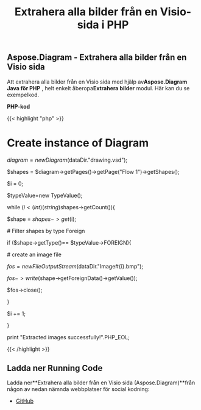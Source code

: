 ﻿---
title: Extrahera alla bilder från en Visio-sida i PHP
type: docs
weight: 30
url: /sv/java/extract-all-images-from-a-visio-page-in-php/
---
## **Aspose.Diagram - Extrahera alla bilder från en Visio sida**
 Att extrahera alla bilder från en Visio sida med hjälp av**Aspose.Diagram Java för PHP** , helt enkelt åberopa**Extrahera bilder** modul. Här kan du se exempelkod.

**PHP-kod**

{{< highlight "php" >}}

 # Create instance of Diagram

$diagram = new Diagram($dataDir."drawing.vsd");

$shapes = $diagram->getPages()->getPage("Flow 1")->getShapes();

$i = 0;

$typeValue=new TypeValue();

while ($i <(int)(string)$shapes->getCount()){

$shape = $shapes->get($i);

\# Filter shapes by type Foreign

if ($shape->getType()== $typeValue->FOREIGN){

\# create an image file

$fos = new FileOutputStream($dataDir."Image#{i}.bmp");

$fos->write($shape->getForeignData()->getValue());

$fos->close();

}

$i += 1;

}

print "Extracted images successfully!".PHP_EOL;

{{< /highlight >}}
## **Ladda ner Running Code**
 Ladda ner**Extrahera alla bilder från en Visio sida (Aspose.Diagram)**från någon av nedan nämnda webbplatser för social kodning:

- [GitHub](https://github.com/asposediagram/Aspose.Diagram-for-Java/blob/master/Plugins/Aspose_Diagram_Java_for_PHP/src/aspose/diagram/WorkingwithShapes/ExtractImages.php)
